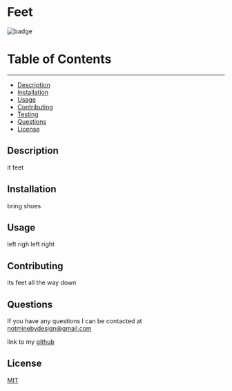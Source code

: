 # Feet

![badge](https://img.shields.io/badge/license-MIT-green)

# Table of Contents
---
- [Description](#Description)
- [Installation](#Installation)
- [Usage](#usage)
- [Contributing](#contributing)
- [Testing](#tests)
- [Questions](#questions)
- [License](#license)



## Description

it feet

## Installation
bring shoes
## Usage
left righ left right
## Contributing
its feet all the way down

## Questions
If you have any questions I can be contacted at notminebydesign@gmail.com

link to my [github](https://github.com/inqueblot)

## License
[MIT](https://opensource.org/licenses/MIT)